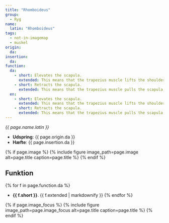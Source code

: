 ```yaml
---
title: "Rhomboideus"
group:
  - Ryg
name:
  latin: "Rhomboideus"
tags:
  - not-in-imagemap
  - muskel
origin: 
  da: 
insertion: 
  da: 
function:
  da:
    - short: Elevates the scapula.
      extended: This means that the trapezius muscle lifts the shoulder girdle up (i.e. shrugging your shoulders).
    - short: Retracts the scapula.
      extended: This means that the trapezius muscle pulls the scapula, or shoulder blade, rearward such that it approaches the spine.
  en:
    - short: Elevates the scapula.
      extended: This means that the trapezius muscle lifts the shoulder girdle up (i.e. shrugging your shoulders).
    - short: Retracts the scapula.
      extended: This means that the trapezius muscle pulls the scapula, or shoulder blade, rearward such that it approaches the spine.
---
```


_{{ page.name.latin }}_

- **Udspring**: {{ page.origin.da }}
- **Hæfte**: {{ page.insertion.da }}

{% if page.image %}
{% include figure image_path=page.image alt=page.title caption=page.title %}
{% endif %}

## Funktion

{% for f in page.function.da %}
- **{{ f.short }}**.
  {{ f.extended | markdownify }}
{% endfor %}

{% if page.image_focus %}
{% include figure image_path=page.image_focus alt=page.title caption=page.title %}
{% endif %}
